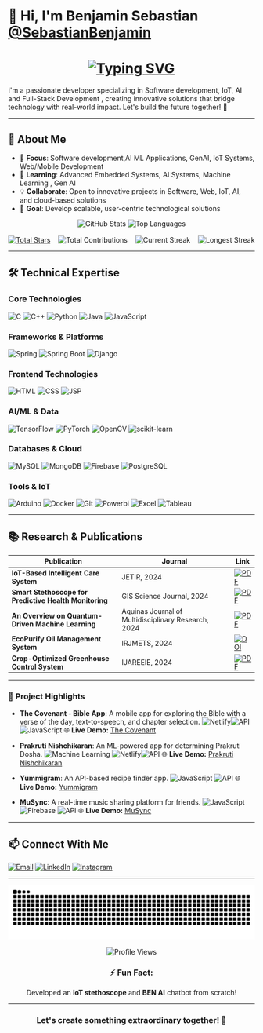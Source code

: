 # 👋 Hi, I'm **Benjamin Sebastian** [@SebastianBenjamin](https://github.com/SebastianBenjamin)
<div align="center">
  <h1>
    <a href="https://git.io/typing-svg">
      <img src="https://readme-typing-svg.herokuapp.com?font=Fira+Code&pause=300&color=FF7F50&center=true&vCenter=true&width=435&lines=Hello+World!+%F0%9F%91%8B;I'm+@SebastianBenjamin;Software+Developer;IoT+Enthusiast;AI+ML+Enthusiast;Researcher;Java+Full-Stack+Developer;Learner;" alt="Typing SVG" />
    </a>
  </h1>
</div>
I'm a passionate developer specializing in Software development, IoT, AI and Full-Stack Development , creating innovative solutions that bridge technology with real-world impact. Let's build the future together! 🌟

---

## 🌟 **About Me**

- 🔭 **Focus**: Software development,AI ML Applications, GenAI, IoT Systems, Web/Mobile Development  
- 🌱 **Learning**: Advanced Embedded Systems, AI Systems, Machine Learning , Gen AI 
- 💡 **Collaborate**: Open to innovative projects in Software, Web, IoT, AI, and cloud-based solutions  
- 🚀 **Goal**: Develop scalable, user-centric technological solutions  

<div align="center" >

![GitHub Stats](https://github-readme-stats.vercel.app/api?username=SebastianBenjamin&show_icons=true&theme=light&hide_border=true&include_all_commits=true)
![Top Languages](https://github-readme-stats.vercel.app/api/top-langs/?username=SebastianBenjamin&layout=compact&theme=light&hide_border=true)
<div style="margin-top: 1rem; display: flex; justify-content: center; gap: 1rem; flex-wrap: wrap;">

<!-- Repository Stars -->
<a href="https://github.com/SebastianBenjamin?tab=repositories">
  <img src="https://img.shields.io/badge/dynamic/json?logo=github&label=Total%20Stars&query=%24.stars&url=https%3A%2F%2Fapi.github-star-counter.workers.dev%2Fuser%2FSebastianBenjamin&color=blueviolet" alt="Total Stars" />
</a>

<!-- Total Contributions -->
<img src="https://img.shields.io/badge/Total%20Contributions-523-blue?style=flat" alt="Total Contributions" />

<!-- Current Streak -->
<img src="https://img.shields.io/badge/Current%20Streak-2%20days-green?style=flat" alt="Current Streak" />

<!-- Longest Streak -->
<img src="https://img.shields.io/badge/Longest%20Streak-5%20days-orange?style=flat" alt="Longest Streak" />

</div>

</div>

---

## 🛠 **Technical Expertise**

### **Core Technologies**
![C](https://img.shields.io/badge/-C-00599C?logo=c&logoColor=white)
![C++](https://img.shields.io/badge/-C++-00599C?logo=c%2B%2B&logoColor=white)
![Python](https://img.shields.io/badge/-Python-3776AB?logo=python&logoColor=white)
![Java](https://img.shields.io/badge/-Java-ED8B00?logo=java&logoColor=white)
![JavaScript](https://img.shields.io/badge/-JavaScript-F7DF1E?logo=javascript&logoColor=black)

### **Frameworks & Platforms**
![Spring](https://img.shields.io/badge/-Spring-6DB33F?logo=spring&logoColor=white)
![Spring Boot](https://img.shields.io/badge/-Spring_Boot-6DB33F?logo=spring-boot&logoColor=white)
![Django](https://img.shields.io/badge/Django-092E20?logo=django&logoColor=green)


### **Frontend Technologies**

![HTML](https://img.shields.io/badge/-HTML-E34F26?logo=html5\&logoColor=white)
![CSS](https://img.shields.io/badge/-CSS-1572B6?logo=css3\&logoColor=white)
![JSP](https://img.shields.io/badge/-JSP-323330?logo=java\&logoColor=white)



### **AI/ML & Data**
![TensorFlow](https://img.shields.io/badge/-TensorFlow-FF6F00?logo=tensorflow&logoColor=white)
![PyTorch](https://img.shields.io/badge/-PyTorch-EE4C2C?logo=pytorch&logoColor=white)
![OpenCV](https://img.shields.io/badge/-OpenCV-5C3EE8?logo=opencv&logoColor=white)
![scikit-learn](https://img.shields.io/badge/-scikit_learn-F7931E?logo=scikit-learn&logoColor=white)

### **Databases & Cloud**
![MySQL](https://img.shields.io/badge/-MySQL-4479A1?logo=mysql&logoColor=white)
![MongoDB](https://img.shields.io/badge/-MongoDB-47A248?logo=mongodb&logoColor=white)
![Firebase](https://img.shields.io/badge/-Firebase-FFCA28?logo=firebase&logoColor=black)
![PostgreSQL](https://img.shields.io/badge/PostgreSQL-316192?logo=postgresql&logoColor=white)

### **Tools & IoT**
![Arduino](https://img.shields.io/badge/-Arduino-00979D?logo=arduino&logoColor=white)
![Docker](https://img.shields.io/badge/-Docker-2496ED?logo=docker&logoColor=white)
![Git](https://img.shields.io/badge/-Git-F05032?logo=git&logoColor=white)
![Powerbi](https://img.shields.io/badge/Power_bi-yellow)
![Excel](https://img.shields.io/badge/Excel-green)
![Tableau](https://img.shields.io/badge/Tableau-lightblue)

---


## 📚 **Research & Publications**

| Publication                                            | Journal                                             | Link                                                                                                                                                            |
| ------------------------------------------------------ | --------------------------------------------------- | --------------------------------------------------------------------------------------------------------------------------------------------------------------- |
| **IoT-Based Intelligent Care System**                  | JETIR, 2024                                         | [![PDF](https://img.shields.io/badge/Read_Paper-EC1C24?logo=adobe-acrobat-reader)](https://www.jetir.org/download1.php?file=JETIR2404D70.pdf)                   |
| **Smart Stethoscope for Predictive Health Monitoring** | GIS Science Journal, 2024                           | [![PDF](https://img.shields.io/badge/Read_Paper-EC1C24?logo=adobe-acrobat-reader)](https://drive.google.com/file/d/1q6uluEJkZ_6pAfvmS0AXzQGnow0uEoqG/view)      |
| **An Overview on Quantum-Driven Machine Learning**     | Aquinas Journal of Multidisciplinary Research, 2024 | [![PDF](https://img.shields.io/badge/Read_Paper-EC1C24?logo=adobe-acrobat-reader)](https://drive.google.com/file/d/1AbcdEFG1234/view)                           |
| **EcoPurify Oil Management System**                    | IRJMETS, 2024                                       | [![DOI](https://img.shields.io/badge/View_Paper-00A98F)](https://www.irjmets.com/uploadedfiles/paper//issue_4_april_2024/54331/final/fin_irjmets1714308572.pdf) |
| **Crop-Optimized Greenhouse Control System**           | IJAREEIE, 2024                                      | [![PDF](https://img.shields.io/badge/Read_Paper-EC1C24?logo=adobe-acrobat-reader)](https://drive.google.com/file/d/1xYZ1234/view)                               |


---

### 🚀 **Project Highlights**

* **The Covenant - Bible App**: A mobile app for exploring the Bible with a verse of the day, text-to-speech, and chapter selection.
  ![Netlify](https://img.shields.io/badge/-Netlify-00C7B7)![API](https://img.shields.io/badge/-API-3C873A)  ![JavaScript](https://img.shields.io/badge/-JavaScript-F7DF1E?logo=javascript) 
  🌐 **Live Demo:** [The Covenant](http://thecovenant.netlify.app/)

* **Prakruti Nishchikaran**: An ML-powered app for determining Prakruti Dosha.
  ![Machine Learning](https://img.shields.io/badge/-Machine%20Learning-FF6F00?logo=tensorflow) ![Netlify](https://img.shields.io/badge/-Netlify-00C7B7)![API](https://img.shields.io/badge/-API-3C873A)
  🌐 **Live Demo:** [Prakruti Nishchikaran](https://prakrutinischikaran.netlify.app/)

* **Yummigram**: An API-based recipe finder app.
  ![JavaScript](https://img.shields.io/badge/-JavaScript-F7DF1E?logo=javascript) ![API](https://img.shields.io/badge/-API-3C873A)
  🌐 **Live Demo:** [Yummigram](https://sebastianbenjamin.github.io/yummigram.com/)

* **MuSync**: A real-time music sharing platform for friends.
  ![JavaScript](https://img.shields.io/badge/-JavaScript-F7DF1E?logo=javascript) ![Firebase](https://img.shields.io/badge/-Firebase-FFCA28?logo=firebase&logoColor=black) ![API](https://img.shields.io/badge/-API-3C873A)
  🌐 **Live Demo:** [MuSync](https://play-musync.netlify.app/)


---

## 📫 **Connect With Me**

[![Email](https://img.shields.io/badge/Email-benjaminsebastian156%40gmail.com-D14836?logo=gmail)](mailto:benjaminsebastian156@gmail.com)
[![LinkedIn](https://img.shields.io/badge/LinkedIn-0A66C2?logo=linkedin)](https://www.linkedin.com/in/benjamin-sebastian-7015aa312/)
[![Instagram](https://img.shields.io/badge/Instagram-E4405F?logo=instagram)](https://www.instagram.com/benju._.z/)

---

<div align="center">
  <img src="https://github.com/SebastianBenjamin/SebastianBenjamin/blob/output/github-contribution-grid-snake.svg" alt="Contribution Graph"/>
  
  ![Profile Views](https://komarev.com/ghpvc/?username=SebastianBenjamin&label=Profile+Views&color=blueviolet)
  
  ### ⚡ **Fun Fact**: 
  Developed an **IoT stethoscope** and **BEN AI** chatbot from scratch!
</div>

---

<div align="center">
  <h3>Let's create something extraordinary together! 🚀</h3>
</div>
